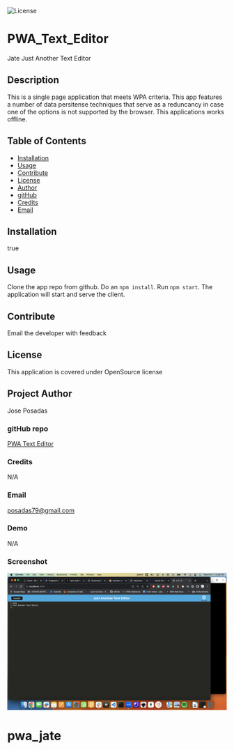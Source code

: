 ![License](https://img.shields.io/badge/license-OpenSource-blue)
# PWA_Text_Editor
Jate Just Another Text Editor

## Description
This is a single page application that meets WPA criteria. This app features a number of data persitense techniques that serve as a reduncancy in case one of the options is not supported by the browser. This applications works offline.


## Table of Contents
* [Installation](#installation)
* [Usage](#usage)
* [Contribute](#contribute)
* [License](#license)
* [Author](#author)
* [gitHub](#github)
* [Credits](#credits)
* [Email](#email)

## Installation 
true 

## Usage 
Clone the app repo from github. Do an `npm install`. 
Run `npm start`. The application will start and serve the client.

## Contribute 
Email the developer with feedback

## License 
This application is covered under OpenSource license

## Project Author 
Jose Posadas 

### gitHub repo
[PWA Text Editor](https://github.com/Nozerone/PWA_Text_Editor)

### Credits 
N/A 

### Email 
posadas79@gmail.com

### Demo
N/A

### Screenshot
![Screenshot](Assets/app-screenshot.png)
# pwa_jate
